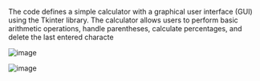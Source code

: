 The code defines a simple calculator with a graphical user interface (GUI) using the Tkinter library. 
The calculator allows users to perform basic arithmetic operations, handle parentheses, calculate percentages,
and delete the last entered characte

![image](https://github.com/Carlos-Tivan/Calculator-Tkinter/assets/150609462/036f2060-eed9-475b-9557-68047d3a0698)

![image](https://github.com/Carlos-Tivan/Calculator-Tkinter/assets/150609462/f7c4d1c9-867f-4af7-88a8-809aa2650088)

